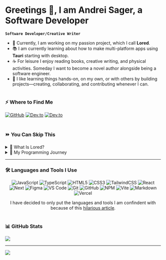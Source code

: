 # Greetings 👋, I am Andrei Sager, a Software Developer 

**`Software Developer/Creative Writer`**

- 🔮 Currently, I am working on my passion project, which I call **Lored**.
- 📚 I am currently learning about how to make multi-platform apps using **Tauri** starting with desktop.
- ☕ For leisure I enjoy reading books, creative writing, and physical activities. Someday I want to become a novel author alongside being a software engineer.
- 💞️ I like learning things hands-on, on my own, or with others by building projects—creating, collaborating, and contributing whenever I can.

#

### ⚡️ Where to Find Me

<a target="_blank" href="https://github.com/AndreiSager" style="display: inline-block;"><img src="https://img.shields.io/badge/github-%2324292e.svg?&style=for-the-badge&logo=github&logoColor=white" alt="GitHub" style="margin-bottom: 5px;" /></a>
<a target="_blank" href="https://dev.to/andreisager" style="display: inline-block;"><img src="https://img.shields.io/badge/dev.to-0A0A0A?style=for-the-badge&logo=dev.to&logoColor=white" alt="Dev.to" /></a>
<a target="_blank" href="mailto:andreisager@proton.me" style="display: inline-block;"><img src="https://img.shields.io/badge/ProtonMail-8B89CC?style=for-the-badge&logo=protonmail&logoColor=white" alt="Dev.to" /></a>

<!-- For the future
![LinkedIn](https://img.shields.io/badge/linkedin-%230077B5.svg?style=for-the-badge&logo=linkedin&logoColor=white) 
![Upwork](https://img.shields.io/badge/UpWork-6FDA44?style=for-the-badge&logo=Upwork&logoColor=white)
-->

#

### ⏩ You Can Skip This

<details>
  <summary>👑 What Is Lored?</summary>
  <br/>
  Lored is a multi-platform app designed for writers to organize, plot, and write whatever they want. It’s a project I’ve dreamed of building for a long time—a place where my skills in programming and creative writing come together. The idea for Lored was born out of my own frustrations with existing writing apps. As I worked on my novel, I kept finding limitations and inefficiencies in the tools I was using. I wanted something that could cater to both the technical and creative sides of writing, and that’s exactly what Lored is set out to do.
  <br/>
  <br/>
</details>

<details><summary>🚀 My Programming Journey</summary>
<br/>
I started my programming journey as a financial management (FM) college student, learning the ropes of money and finance. However, one year in, I realized this path wasn’t for me. Financial management felt unfulfilling, and I found myself questioning my purpose.

Amid that uncertainty, I remembered my lifelong fascination with computers. Inspired by this childhood interest, I decided to shift courses to information technology (IT) to explore something new. What started as testing the waters quickly turned into a passion, leading me to shift once more—this time into computer science (CS).

Many people say a CS degree isn’t necessary to become a software engineer, and I wholeheartedly agree. Yet, for me, those four years were transformative. Along the way, I not only deepened my understanding of programming but also discovered something about myself: that programming, like many meaningful pursuits, requires time, effort, consistency, and above all, persistence. Every roadblock I encountered helped me grow.

During this journey, I found myself drawn to another passion—writing. I started exploring storytelling and even entertained the idea of becoming a novelist. While balancing this newfound interest with my computer science studies was challenging, I don’t regret it. Writing allowed me to immerse myself in the stories others had created and inspired me to craft my own.

This crossroads of programming and writing led me to a unique solution: combining the two passions. I started creating writing software and writing tools as side projects, allowing me to enjoy both worlds simultaneously.

Now, my ultimate goal is clear: to create the best writing software possible, no matter the effort it takes. Although AI tools like ChatGPT have become increasingly common and impressive, I’ll continue to write because I genuinely enjoy the process and the creativity it brings.
<br/>
</details>

<!-- My writing has been replaced by A.I.
  Lored is a multi-platform app that writers can use to organize, plot, and write whatever they want. Lored is something I have been wanting to build for a long time. I wanted to combine my skills in programming and creative writing into a single project while addressing my frustrations with the existing apps that I have been using to write my novel. 
-->

<!-- My writing has been replaced by A.I.
I started my programming journey as a financial management (FM) college student learning the ropes about money. One year in, I soon came to regret my decision and had the realization this wasn't what I wanted. Financial management was not for me. 

Amid my despair, lost, without a purpose to live, I suddenly remembered that ever since I was a child I had always been interested in computers. With that in mind, I shifted courses into information technology (IT), just to test the waters, but I eventually became more interested in software and shifted my course again into computer science (CS).

Many people say that a CS degree is not necessary to become a software engineer, and I wholeheartedly agree, but graduating from this four-year-long path allowed me to discover many different things about myself and programming that I didn't know. Programming made me understand that things take time, effort, consistency, and most importantly, persistence as I frequently ran into roadblocks. I became interested in not only writing code but also in writing stories. Honestly, pursuing to become a novel author in the middle of a CS degree was a bad choice, but I don't regret it as I enjoyed reading the stories made by others and writing my very own.

Wanting to become a novel writer in the middle of studying for my computer science degree led me to a dilemma on which to pursue. Since programming and writing are pretty much similar, I quickly found a way to enjoy both at the same time by making writing software and writing tools as my side projects. 

Now, my goal is to create the best writing software whatever it takes. Although A.I. is cool I still enjoy writing on my own.
-->

---

### 🛠️ Languages and Tools I Use <!-- Reusable Template  ![]()  -->

<div align="center">
  
![JavaScript](https://img.shields.io/badge/javascript-%23323330.svg?style=for-the-badge&logo=javascript&logoColor=%23F7DF1E) <!-- 🤟 Programming Languages  --> 
![TypeScript](https://img.shields.io/badge/typescript-%23007ACC.svg?style=for-the-badge&logo=typescript&logoColor=white)
![HTML5](https://img.shields.io/badge/html5-%23E34F26.svg?style=for-the-badge&logo=html5&logoColor=white) <!-- 🌐 Frontend & Design -->
![CSS3](https://img.shields.io/badge/css3-%231572B6.svg?style=for-the-badge&logo=css3&logoColor=white)
![TailwindCSS](https://img.shields.io/badge/tailwindcss-%2338B2AC.svg?style=for-the-badge&logo=tailwind-css&logoColor=white)
![React](https://img.shields.io/badge/React-20232A?style=for-the-badge&logo=react&logoColor=61DAFB)
![Next](https://img.shields.io/badge/Next.js-000?logo=nextdotjs&logoColor=fff&style=for-the-badge)
![Figma](https://img.shields.io/badge/figma-%23F24E1E.svg?style=for-the-badge&logo=figma&logoColor=white)
![VS Code](https://img.shields.io/badge/Visual_Studio_Code-0078D4?style=for-the-badge&logo=visual%20studio%20code&logoColor=white) <!-- ⚙️ IDE, Version Control, and Console -->
![Git](https://img.shields.io/badge/git-%23F05033.svg?style=for-the-badge&logo=git&logoColor=white)
![GitHub](https://img.shields.io/badge/github-%23121011.svg?style=for-the-badge&logo=github&logoColor=white)
![NPM](https://img.shields.io/badge/NPM-%23CB3837.svg?style=for-the-badge&logo=npm&logoColor=white)
![Vite](https://img.shields.io/badge/vite-%23646CFF.svg?style=for-the-badge&logo=vite&logoColor=white)
![Markdown](https://img.shields.io/badge/markdown-%23000000.svg?style=for-the-badge&logo=markdown&logoColor=white) <!-- 📝 Documentation -->
![Vercel](https://img.shields.io/badge/Vercel-000000?style=for-the-badge&logo=vercel&logoColor=white) <!-- ☁️ Deployment: -->

I have decided to only put the languages and tools I am confindent with because of this [hilarious article](https://monicalent.com/blog/2020/04/21/software-developer-resume-tips/).

</div>

#

### 📊 GitHub Stats

![](https://github-readme-stats.vercel.app/api?username=AndreiSager&theme=monokai&hide_border=true&include_all_commits=false&count_private=false)

---

[![](https://visitcount.itsvg.in/api?id=AndreiSager&icon=7&color=4)](https://visitcount.itsvg.in)
